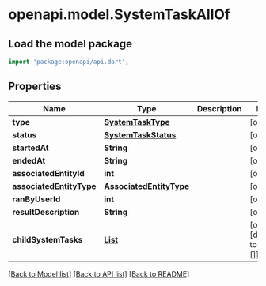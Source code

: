 # openapi.model.SystemTaskAllOf

## Load the model package
```dart
import 'package:openapi/api.dart';
```

## Properties
Name | Type | Description | Notes
------------ | ------------- | ------------- | -------------
**type** | [**SystemTaskType**](SystemTaskType.md) |  | [optional] 
**status** | [**SystemTaskStatus**](SystemTaskStatus.md) |  | [optional] 
**startedAt** | **String** |  | [optional] 
**endedAt** | **String** |  | [optional] 
**associatedEntityId** | **int** |  | [optional] 
**associatedEntityType** | [**AssociatedEntityType**](AssociatedEntityType.md) |  | [optional] 
**ranByUserId** | **int** |  | [optional] 
**resultDescription** | **String** |  | [optional] 
**childSystemTasks** | [**List<SystemTask>**](SystemTask.md) |  | [optional] [default to const []]

[[Back to Model list]](../README.md#documentation-for-models) [[Back to API list]](../README.md#documentation-for-api-endpoints) [[Back to README]](../README.md)


